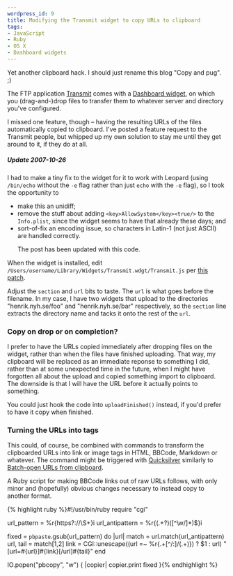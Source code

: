 ```yaml
--- 
wordpress_id: 9
title: Modifying the Transmit widget to copy URLs to clipboard
tags: 
- JavaScript
- Ruby
- OS X
- Dashboard widgets
---
```

Yet another clipboard hack. I should just rename this blog "Copy and pug". ;)

The FTP application <a href="http://www.panic.com/transmit/">Transmit</a> comes with a <a href="http://www.apple.com/macosx/features/dashboard/">Dashboard widget</a>, on which you (drag-and-)drop files to transfer them to whatever server and directory you've configured.

I missed one feature, though &ndash; having the resulting URLs of the files automatically copied to clipboard. I've posted a feature request to the Transmit people, but whipped up my own solution to stay me until they get around to it, if they do at all.

<!--more-->

<div class="updated">
<h5>Update 2007-10-26</h5>

I had to make a tiny fix to the widget for it to work with Leopard (using <code>/bin/echo</code> without the <code>-e</code> flag rather than just <code>echo</code> with the <code>-e</code> flag), so I took the opportunity to
<ul>
<li>make this an unidiff;</li>
<li>remove the stuff about adding <code>&lt;key&gt;AllowSystem&lt;/key&gt;&lt;true/&gt;</code> to the <code>Info.plist</code>, since the widget seems to have that already these days; and</li>
<li>sort-of-fix an encoding issue, so characters in Latin-1 (not just ASCII) are handled correctly.</li>

The post has been updated with this code.
</ul>

</div>

When the widget is installed, edit <code>/Users/<em>username</em>/Library/Widgets/Transmit.wdgt/Transmit.js</code> per <a href="http://pastie.textmate.org/111275">this patch</a>.

Adjust the <code>section</code> and <code>url</code> bits to taste. The <code>url</code> is what goes before the filename. In my case, I have two widgets that upload to the directories "henrik.nyh.se/foo" and "henrik.nyh.se/bar" respectively, so the <code>section</code> line extracts the directory name and tacks it onto the rest of the <code>url</code>.

<h3>Copy on drop or on completion?</h3>

I prefer to have the URLs copied immediately after dropping files on the widget, rather than when the files have finished uploading. That way, my clipboard will be replaced as an immediate reponse to something I did, rather than at some unexpected time in the future, when I might have forgotten all about the upload and copied something import to clipboard. The downside is that I will have the URL before it actually points to something.

You could just hook the code into <code>uploadFinished()</code> instead, if you'd prefer to have it copy when finished.

<h3>Turning the URLs into tags</h3>

This could, of course, be combined with commands to transform the clipboarded URLs into link or image tags in HTML, BBCode, Markdown or whatever. The command might be triggered with <a href="http://quicksilver.blacktree.com/">Quicksilver</a> similarly to <a href="http://henrik.nyh.se/2006/07/batch-open-urls-from-clipboard/">Batch-open URLs from clipboard</a>.

A Ruby script for making BBCode links out of raw URLs follows, with only minor and (hopefully) obvious changes necessary to instead copy to another format.

{% highlight ruby %}#!/usr/bin/ruby
require "cgi"

url_pattern = %r{https?://\S+}i
url_antipattern = %r{(.+?)([^\w/]*)$}i

fixed = `pbpaste`.gsub(url_pattern) do |url|
  match = url.match(url_antipattern)
  url, tail = match[1,2]
  link = CGI::unescape((url =~ %r{.+[^/:]/(.+)}) ? $1 : url)
  "[url=#{url}]#{link}[/url]#{tail}"
end

IO.popen("pbcopy", "w") { |copier| copier.print fixed }{% endhighlight %}
